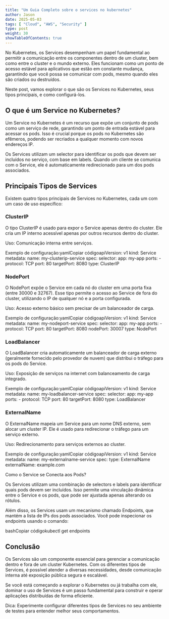 ```yaml
---
title: "Um Guia Completo sobre o services no kubernetes"
author: Jason
date: 2025-05-03
tags: [ "Cloud", "AWS", "Security" ]
type: post
weight: 30
showTableOfContents: true
---
```

No Kubernetes, os Services desempenham um papel fundamental ao permitir a comunicação entre os componentes dentro de um cluster, bem como entre o cluster e o mundo externo. Eles funcionam como um ponto de acesso estável para aplicativos que estão em constante mudança, garantindo que você possa se comunicar com pods, mesmo quando eles são criados ou destruídos.

Neste post, vamos explorar o que são os Services no Kubernetes, seus tipos principais, e como configurá-los.

## O que é um Service no Kubernetes?

Um Service no Kubernetes é um recurso que expõe um conjunto de pods como um serviço de rede, garantindo um ponto de entrada estável para acessar os pods. Isso é crucial porque os pods no Kubernetes são efêmeros, podendo ser recriados a qualquer momento com novos endereços IP.

Os Services utilizam um selector para identificar os pods que devem ser incluídos no serviço, com base em labels. Quando um cliente se comunica com o Service, ele é automaticamente redirecionado para um dos pods associados.

## Principais Tipos de Services

Existem quatro tipos principais de Services no Kubernetes, cada um com um caso de uso específico:

### ClusterIP

O tipo ClusterIP é usado para expor o Service apenas dentro do cluster. Ele cria um IP interno acessível apenas por outros recursos dentro do cluster.

Uso: Comunicação interna entre serviços.

Exemplo de configuração:yamlCopiar códigoapiVersion: v1 kind: Service metadata: name: my-clusterip-service spec: selector: app: my-app ports: - protocol: TCP port: 80 targetPort: 8080 type: ClusterIP

### NodePort

O NodePort expõe o Service em cada nó do cluster em uma porta fixa (entre 30000 e 32767). Esse tipo permite o acesso ao Service de fora do cluster, utilizando o IP de qualquer nó e a porta configurada.

Uso: Acesso externo básico sem precisar de um balanceador de carga.

Exemplo de configuração:yamlCopiar códigoapiVersion: v1 kind: Service metadata: name: my-nodeport-service spec: selector: app: my-app ports: - protocol: TCP port: 80 targetPort: 8080 nodePort: 30007 type: NodePort

### LoadBalancer

O LoadBalancer cria automaticamente um balanceador de carga externo (geralmente fornecido pelo provedor de nuvem) que distribui o tráfego para os pods do Service.

Uso: Exposição de serviços na internet com balanceamento de carga integrado.

Exemplo de configuração:yamlCopiar códigoapiVersion: v1 kind: Service metadata: name: my-loadbalancer-service spec: selector: app: my-app ports: - protocol: TCP port: 80 targetPort: 8080 type: LoadBalancer

### ExternalName

O ExternalName mapeia um Service para um nome DNS externo, sem alocar um cluster IP. Ele é usado para redirecionar o tráfego para um serviço externo.

Uso: Redirecionamento para serviços externos ao cluster.

Exemplo de configuração:yamlCopiar códigoapiVersion: v1 kind: Service metadata: name: my-externalname-service spec: type: ExternalName externalName: example.com

Como o Service se Conecta aos Pods?

Os Services utilizam uma combinação de selectors e labels para identificar quais pods devem ser incluídos. Isso permite uma vinculação dinâmica entre o Service e os pods, que pode ser ajustada apenas alterando os rótulos.

Além disso, os Services usam um mecanismo chamado Endpoints, que mantém a lista de IPs dos pods associados. Você pode inspecionar os endpoints usando o comando:

bashCopiar códigokubectl get endpoints <service-name>

## Conclusão

Os Services são um componente essencial para gerenciar a comunicação dentro e fora de um cluster Kubernetes. Com os diferentes tipos de Services, é possível atender a diversas necessidades, desde comunicação interna até exposição pública segura e escalável.

Se você está começando a explorar o Kubernetes ou já trabalha com ele, dominar o uso de Services é um passo fundamental para construir e operar aplicações distribuídas de forma eficiente.

Dica: Experimente configurar diferentes tipos de Services no seu ambiente de testes para entender melhor seus comportamentos.

